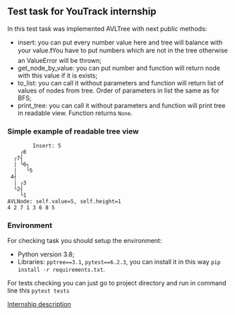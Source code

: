 ## Test task for YouTrack internship

In this test task was implemented AVLTree with next public methods:
- insert: you can put every number value here and tree will balance with your value.❗️You have to put numbers which are not in the tree otherwise an ValueError will be thrown;
- get_node_by_value: you can put number and function will return node with this value if it is exists;
- to_list: you can call it without parameters and function will return list of values of nodes from tree. Order of parameters in list the same as for BFS; 
- print_tree: you can call it without parameters and function will print tree in readable view. Function returns `None`. 

### Simple example of readable tree view
```
        Insert: 5
    ┌8
  ┌7┤
  | └6┐
  |   └5
 4┤
  | ┌3
  └2┤
    └1
AVLNode: self.value=5, self.height=1
4 2 7 1 3 6 8 5
```

### Environment

For checking task you should setup the environment:
- Python version 3.8;
- Libraries: `pptree==3.1`, `pytest==6.2.3`, you can install it in this way `pip install -r requirements.txt`.

For tests checking you can just go to project directory and run in command line this `pytest tests`

[Internship description](https://internship.jetbrains.com/projects/914/)